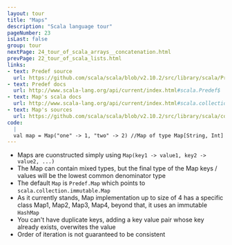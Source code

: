 ```yaml
---
layout: tour
title: "Maps"
description: "Scala language tour"
pageNumber: 23
isLast: false
group: tour
nextPage: 24_tour_of_scala_arrays__concatenation.html
prevPage: 22_tour_of_scala_lists.html
links:
- text: Predef source
  url: https://github.com/scala/scala/blob/v2.10.2/src/library/scala/Predef.scala#L97
- text: Predef docs
  url: http://www.scala-lang.org/api/current/index.html#scala.Predef$
- text: Map's scala docs
  url: http://www.scala-lang.org/api/current/index.html#scala.collection.immutable.Map
- text: Map's sources
  url: https://github.com/scala/scala/blob/v2.10.2/src/library/scala/collection/immutable/Map.scala#L1
code:
  |
  val map = Map("one" -> 1, "two" -> 2) //Map of type Map[String, Int]  
---
```


- Maps are cuonstructed simply using `Map(key1 -> value1, key2 -> value2, ...)`
- The Map can contain mixed types, but the final type of the Map keys / values will be the lowest common denominator type
- The default `Map` is `Predef.Map` which points to `scala.collection.immutable.Map`
- As it currently stands, Map implementation up to size of 4 has a specific class Map1, Map2, Map3, Map4, beyond that, it uses an immutable `HashMap`
- You can't have duplicate keys, adding a key value pair whose key already exists, overwites the value 
- Order of iteration is not guaranteed to be consistent 